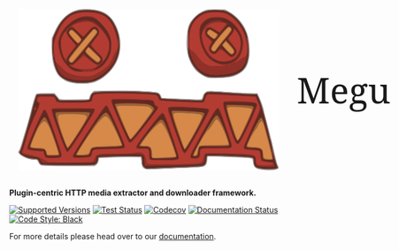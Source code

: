 <link rel="preconnect" href="https://fonts.gstatic.com">
<link href="https://fonts.googleapis.com/css2?family=Noto+Serif&display=swap" rel="stylesheet">
<div style="padding: 1rem; margin-bottom: 1rem; display: flex; flex-direction: row;">
  <img alt="Megu" src="docs/source/_static/assets/images/megu-icon.svg"/>
  <div style="font-size: 64px; font-family: 'Noto Serif', serif; align-self: center; padding-left: 2rem;">Megu</div>
</div>

**Plugin-centric HTTP media extractor and downloader framework.**

[![Supported Versions](https://img.shields.io/pypi/pyversions/megu.svg)](https://pypi.org/project/megu/)
[![Test Status](https://github.com/stephen-bunn/megu/workflows/Test%20Package/badge.svg)](https://github.com/stephen-bunn/megu)
[![Codecov](https://codecov.io/gh/stephen-bunn/megu/branch/master/graph/badge.svg?token=xhhZQr8l76)](https://codecov.io/gh/stephen-bunn/megu)
[![Documentation Status](https://readthedocs.org/projects/megu/badge/?version=latest)](https://megu.readthedocs.io/)
[![Code Style: Black](https://img.shields.io/badge/code%20style-black-000000.svg)](https://github.com/ambv/black)

For more details please head over to our [documentation](https://megu.readthedocs.io/).
